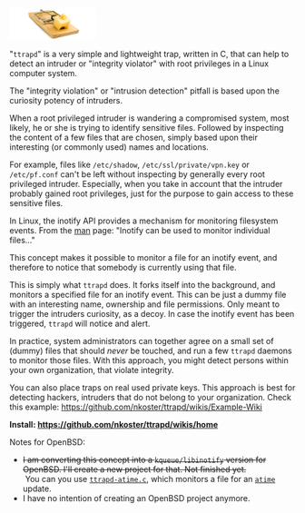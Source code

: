 ![Tiny Trap](ttrapd.png "Tiny Trap")

"`ttrapd`"  is a very simple and lightweight trap, written in C, that can help to detect an intruder or "integrity violator" with root privileges in a Linux computer system.

The "integrity violation" or "intrusion detection" pitfall is based upon the curiosity potency of intruders.

When a root privileged intruder is wandering a compromised system, most likely, he or she is trying to identify
sensitive files. Followed by inspecting the content of a few files that are chosen, simply based upon their
interesting (or commonly used) names and locations.

For example, files like `/etc/shadow`, `/etc/ssl/private/vpn.key` or `/etc/pf.conf` can't be left without inspecting by generally every root privileged intruder.
Especially, when you take in account that the intruder probably gained root privileges, just for the purpose to gain access to these sensitive files.

In Linux, the inotify API provides a mechanism for monitoring filesystem events.
From the [man](http://man7.org/linux/man-pages/man7/inotify.7.html) page: "Inotify can be used to monitor individual files..."

This concept makes it possible to monitor a file for an inotify event, and therefore to notice that somebody is currently using that file.

This is simply what `ttrapd` does. It forks itself into the background, and monitors a specified file for an inotify event.
This can be just a dummy file with an interesting name, ownership and file permissions.
Only meant to trigger the intruders curiosity, as a decoy. In case the inotify event has been triggered, `ttrapd` will notice and alert.

In practice, system administrators can together agree on a small set of (dummy) files that should _never_ be touched, and run a few `ttrapd` daemons to monitor those files.
With this approach, you might detect persons within your own organization, that violate integrity.

You can also place traps on real used private keys. This approach is best for detecting hackers, intruders that do not belong to your organization.
Check this example: https://github.com/nkoster/ttrapd/wikis/Example-Wiki

 **Install: https://github.com/nkoster/ttrapd/wikis/home**

Notes for OpenBSD:
* ~~I am converting this concept into a `kqueue/libinotify` version for OpenBSD. I'll create a new project for that.
Not finished yet.~~<br> 
&nbsp;You can you use [`ttrapd-atime.c`](https://github.com/nkoster/ttrapd/blob/master/ttrapd-atime.c),
which monitors a file for an [`atime`](https://en.wikipedia.org/wiki/Stat_(system_call)) update.
* I have no intention of creating an OpenBSD project anymore.
